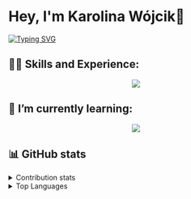 <h1>
Hey, I'm Karolina Wójcik👋
</h1>
<a href="https://git.io/typing-svg"><img src="https://readme-typing-svg.demolab.com?font=Fira+Code&pause=1000&color=1E698A&multiline=true&random=false&width=435&lines=I'm++a+beginner+front-end+developer;from+Poland+" alt="Typing SVG" /></a>

## 💪🏽 Skills and Experience:
<p align="center">
  <a href="https://skillicons.dev">
    <img src="https://skillicons.dev/icons?i=html,css,javascript" />
  </a>
</p>


## 🌱 I’m currently learning:
<p align="center">
  <a href="https://skillicons.dev">
    <img src="https://skillicons.dev/icons?i=react,nodejs" />
  </a>
</p>

## 📊 GitHub stats
<details>
  <summary>
    Contribution stats
  </summary>

  <p align="center">
    <img src="https://github-readme-stats.vercel.app/api?username=karolinawojcik0&show_icons=true&theme=transparent" alt="Karolina's GitHub stats" />
  </p>
</details>

<details>
  <summary>
    Top Languages
  </summary>

  <p align="center">
    <img src="https://github-readme-stats.vercel.app/api/top-langs/?username=karolinawojcik0&layout=compact" alt="Top Langs" />
  </p>
</details>





